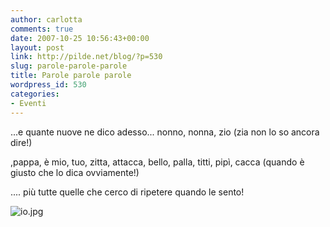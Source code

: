 ```yaml
---
author: carlotta
comments: true
date: 2007-10-25 10:56:43+00:00
layout: post
link: http://pilde.net/blog/?p=530
slug: parole-parole-parole
title: Parole parole parole
wordpress_id: 530
categories:
- Eventi
---
```


...e quante nuove ne dico adesso...
nonno, nonna, zio (zia non lo so ancora dire!)


,pappa, è mio, tuo, zitta, attacca, bello, palla, titti, pipì, cacca (quando è giusto che lo dica ovviamente!)


.... più tutte quelle che cerco di ripetere quando le sento!

![io.jpg]({{baseurl}}/uploads/2007/10/io.jpg)




